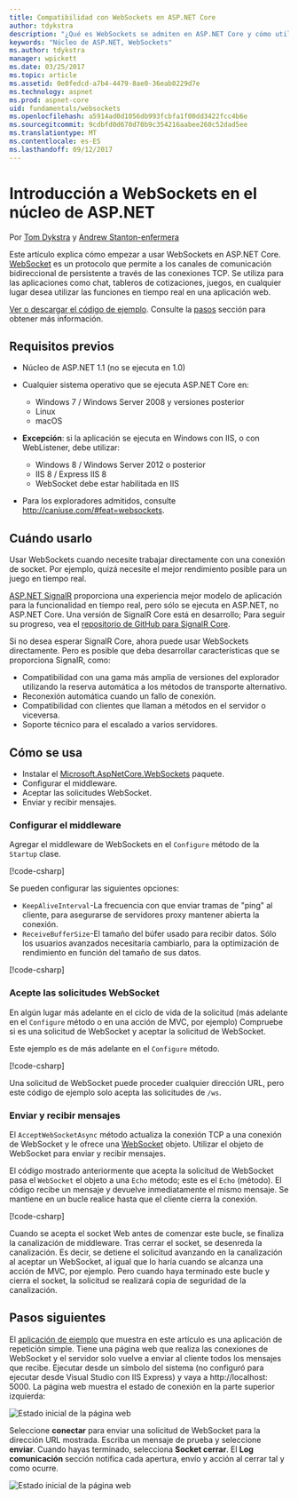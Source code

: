 ```yaml
---
title: Compatibilidad con WebSockets en ASP.NET Core
author: tdykstra
description: "¿Qué es WebSockets se admiten en ASP.NET Core y cómo utilizarlo."
keywords: "Núcleo de ASP.NET, WebSockets"
ms.author: tdykstra
manager: wpickett
ms.date: 03/25/2017
ms.topic: article
ms.assetid: 0e0fedcd-a7b4-4479-8ae0-36eab0229d7e
ms.technology: aspnet
ms.prod: aspnet-core
uid: fundamentals/websockets
ms.openlocfilehash: a5914ad0d1056db993fcbfa1f00dd3422fcc4b6e
ms.sourcegitcommit: 9cdbfd0d670d70b9c354216aabee260c52dad5ee
ms.translationtype: MT
ms.contentlocale: es-ES
ms.lasthandoff: 09/12/2017
---
```

# <a name="introduction-to-websockets-in-aspnet-core"></a>Introducción a WebSockets en el núcleo de ASP.NET

Por [Tom Dykstra](https://github.com/tdykstra) y [Andrew Stanton-enfermera](https://github.com/anurse)

Este artículo explica cómo empezar a usar WebSockets en ASP.NET Core. [WebSocket](https://wikipedia.org/wiki/WebSocket) es un protocolo que permite a los canales de comunicación bidireccional de persistente a través de las conexiones TCP. Se utiliza para las aplicaciones como chat, tableros de cotizaciones, juegos, en cualquier lugar desea utilizar las funciones en tiempo real en una aplicación web.

[Ver o descargar el código de ejemplo](https://github.com/aspnet/Docs/tree/master/aspnetcore/fundamentals/websockets/sample). Consulte la [pasos](#next-steps) sección para obtener más información.


## <a name="prerequisites"></a>Requisitos previos

* Núcleo de ASP.NET 1.1 (no se ejecuta en 1.0)
* Cualquier sistema operativo que se ejecuta ASP.NET Core en:
  
  * Windows 7 / Windows Server 2008 y versiones posterior
  * Linux
  * macOS

* **Excepción**: si la aplicación se ejecuta en Windows con IIS, o con WebListener, debe utilizar:

  * Windows 8 / Windows Server 2012 o posterior
  * IIS 8 / Express IIS 8
  * WebSocket debe estar habilitada en IIS

* Para los exploradores admitidos, consulte http://caniuse.com/#feat=websockets.

## <a name="when-to-use-it"></a>Cuándo usarlo

Usar WebSockets cuando necesite trabajar directamente con una conexión de socket. Por ejemplo, quizá necesite el mejor rendimiento posible para un juego en tiempo real.

[ASP.NET SignalR](https://docs.microsoft.com/aspnet/signalr/overview/getting-started/introduction-to-signalr) proporciona una experiencia mejor modelo de aplicación para la funcionalidad en tiempo real, pero sólo se ejecuta en ASP.NET, no ASP.NET Core. Una versión de SignalR Core está en desarrollo; Para seguir su progreso, vea el [repositorio de GitHub para SignalR Core](https://github.com/aspnet/SignalR).

Si no desea esperar SignalR Core, ahora puede usar WebSockets directamente. Pero es posible que deba desarrollar características que se proporciona SignalR, como:

* Compatibilidad con una gama más amplia de versiones del explorador utilizando la reserva automática a los métodos de transporte alternativo.
* Reconexión automática cuando un fallo de conexión.
* Compatibilidad con clientes que llaman a métodos en el servidor o viceversa.
* Soporte técnico para el escalado a varios servidores.

## <a name="how-to-use-it"></a>Cómo se usa

* Instalar el [Microsoft.AspNetCore.WebSockets](https://www.nuget.org/packages/Microsoft.AspNetCore.WebSockets/) paquete.
* Configurar el middleware.
* Aceptar las solicitudes WebSocket.
* Enviar y recibir mensajes.

### <a name="configure-the-middleware"></a>Configurar el middleware

Agregar el middleware de WebSockets en el `Configure` método de la `Startup` clase.

[!code-csharp[](websockets/sample/Startup.cs?name=UseWebSockets)]

Se pueden configurar las siguientes opciones:

* `KeepAliveInterval`-La frecuencia con que enviar tramas de "ping" al cliente, para asegurarse de servidores proxy mantener abierta la conexión.
* `ReceiveBufferSize`-El tamaño del búfer usado para recibir datos. Sólo los usuarios avanzados necesitaría cambiarlo, para la optimización de rendimiento en función del tamaño de sus datos.

[!code-csharp[](websockets/sample/Startup.cs?name=UseWebSocketsOptions)]

### <a name="accept-websocket-requests"></a>Acepte las solicitudes WebSocket

En algún lugar más adelante en el ciclo de vida de la solicitud (más adelante en el `Configure` método o en una acción de MVC, por ejemplo) Compruebe si es una solicitud de WebSocket y aceptar la solicitud de WebSocket.

Este ejemplo es de más adelante en el `Configure` método.

[!code-csharp[](websockets/sample/Startup.cs?name=AcceptWebSocket&highlight=7)]

Una solicitud de WebSocket puede proceder cualquier dirección URL, pero este código de ejemplo solo acepta las solicitudes de `/ws`.

### <a name="send-and-receive-messages"></a>Enviar y recibir mensajes

El `AcceptWebSocketAsync` método actualiza la conexión TCP a una conexión de WebSocket y le ofrece una [WebSocket](https://docs.microsoft.com/dotnet/core/api/system.net.websockets.websocket) objeto. Utilizar el objeto de WebSocket para enviar y recibir mensajes.

El código mostrado anteriormente que acepta la solicitud de WebSocket pasa el `WebSocket` el objeto a una `Echo` método; este es el `Echo` (método). El código recibe un mensaje y devuelve inmediatamente el mismo mensaje. Se mantiene en un bucle realice hasta que el cliente cierra la conexión. 

[!code-csharp[](websockets/sample/Startup.cs?name=Echo)]

Cuando se acepta el socket Web antes de comenzar este bucle, se finaliza la canalización de middleware.  Tras cerrar el socket, se desenreda la canalización. Es decir, se detiene el solicitud avanzando en la canalización al aceptar un WebSocket, al igual que lo haría cuando se alcanza una acción de MVC, por ejemplo.  Pero cuando haya terminado este bucle y cierra el socket, la solicitud se realizará copia de seguridad de la canalización.

## <a name="next-steps"></a>Pasos siguientes

El [aplicación de ejemplo](https://github.com/aspnet/Docs/tree/master/aspnetcore/fundamentals/websockets/sample) que muestra en este artículo es una aplicación de repetición simple. Tiene una página web que realiza las conexiones de WebSocket y el servidor solo vuelve a enviar al cliente todos los mensajes que recibe. Ejecutar desde un símbolo del sistema (no configuró para ejecutar desde Visual Studio con IIS Express) y vaya a http://localhost: 5000. La página web muestra el estado de conexión en la parte superior izquierda:

![Estado inicial de la página web](websockets/_static/start.png)

Seleccione **conectar** para enviar una solicitud de WebSocket para la dirección URL mostrada.  Escriba un mensaje de prueba y seleccione **enviar**. Cuando hayas terminado, selecciona **Socket cerrar**. El **Log comunicación** sección notifica cada apertura, envío y acción al cerrar tal y como ocurre.

![Estado inicial de la página web](websockets/_static/end.png)
